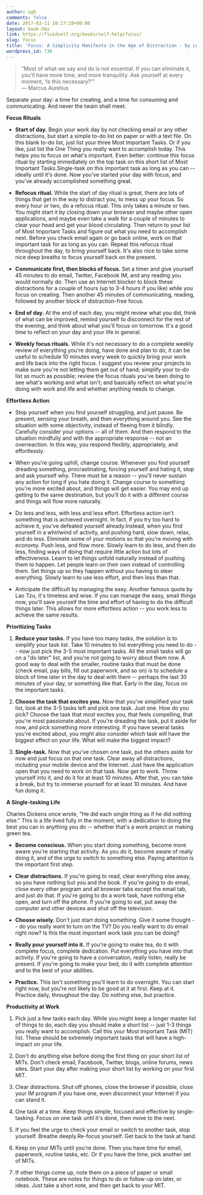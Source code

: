 ```yaml
---
author: ugh
comments: false
date: 2017-03-11 10:17:19+00:00
layout: book.hbs
link: https://fluidself.org/books/self-help/focus/
slug: focus
title: 'Focus: A Simplicity Manifesto in the Age of Distraction - by Leo Babauta'
wordpress_id: 736
---
```


> "Most of what we say and do is not essential. If you can eliminate it, you'll have more time, and more tranquility. Ask yourself at every moment, ‘Is this necessary?‘"  
> &mdash; Marcus Aurelius

Separate your day: a time for creating, and a time for consuming and communicating. And never the twain shall meet.

**Focus Rituals**

- **Start of day.** Begin your work day by not checking email or any other distractions, but start a simple to-do list on paper or with a text file. On this blank to-do list, just list your three Most Important Tasks. Or if you like, just list the One Thing you really want to accomplish today. This helps you to focus on what's important. Even better: continue this focus ritual by starting immediately on the top task on this short list of Most Important Tasks.Single-task on this important task as long as you can -- ideally until it's done. Now you've started your day with focus, and you've already accomplished something great.

- **Refocus ritual.** While the start of day ritual is great, there are lots of things that get in the way to distract you, to mess up your focus. So every hour or two, do a refocus ritual. This only takes a minute or two. You might start it by closing down your browser and maybe other open applications, and maybe even take a walk for a couple of minutes to clear your head and get your blood circulating. Then return to your list of Most Important Tasks and figure out what you need to accomplish next. Before you check email again or go back online, work on that important task for as long as you can. Repeat this refocus ritual throughout the day, to bring yourself back. It's also nice to take some nice deep breaths to focus yourself back on the present.

- **Communicate first, then blocks of focus.** Set a timer and give yourself 45 minutes to do email, Twitter, Facebook IM, and any reading you would normally do. Then use an Internet blocker to block these distractions for a couple of hours (up to 3-4 hours if you like) while you focus on creating. Then another 45 minutes of communicating, reading, followed by another block of distraction-free focus.

- **End of day.** At the end of each day, you might review what you did, think of what can be improved, remind yourself to disconnect for the rest of the evening, and think about what you'll focus on tomorrow. It's a good time to reflect on your day and your life in general.

- **Weekly focus rituals.** While it's not necessary to do a complete weekly review of everything you're doing, have done and plan to do, it can be useful to schedule 10 minutes every week to quickly bring your work and life back into the right focus. I suggest you review your projects to make sure you're not letting them get out of hand; simplify your to-do list as much as possible; review the focus rituals you've been doing to see what's working and what isn't; and basically reflect on what you're doing with work and life and whether anything needs to change.

**Effortless Action**

- Stop yourself when you find yourself struggling, and just pause. Be present, sensing your breath, and then everything around you. See the situation with some objectivity, instead of fleeing from it blindly. Carefully consider your options -- all of them. And then respond to the situation mindfully and with the appropriate response -- not an overreaction. In this way, you respond flexibly, appropriately, and effortlessly.

- When you're going uphill, change course. Whenever you find yourself dreading something, procrastinating, forcing yourself and hating it, stop and ask yourself why. There must be a reason -- you'll never sustain any action for long if you hate doing it. Change course to something you're more excited about, and things will get easier. You may end up getting to the same destination, but you'll do it with a different course and things will flow more naturally.

- Do less and less, with less and less effort. Effortless action isn't something that is achieved overnight. In fact, if you try too hard to achieve it, you've defeated yourself already.Instead, when you find yourself in a whirlwind of activity, and pushing hard, slow down, relax, and do less. Eliminate some of your motions so that you're moving with economy. Push less, and flow more. Slowly learn to do less, and then do less, finding ways of doing that require little action but lots of effectiveness. Learn to let things unfold naturally instead of pushing them to happen. Let people learn on their own instead of controlling them. Set things up so they happen without you having to steer everything. Slowly learn to use less effort, and then less than that.

- Anticipate the difficult by managing the easy. Another famous quote by Lao Tzu, it's timeless and wise. If you can manage the easy, small things now, you'll save yourself the time and effort of having to do the difficult things later. This allows for more effortless action -- you work less to achieve the same results.

**Prioritizing Tasks**

1.  **Reduce your tasks.** If you have too many tasks, the solution is to simplify your task list. Take 10 minutes to list everything you need to do -- now just pick the 3-5 most important tasks. All the small tasks will go on a "do later" list, and you're not going to worry about them now. A good way to deal with the smaller, routine tasks that must be done (check email, pay bills, fill out paperwork, and so on) is to schedule a block of time later in the day to deal with them -- perhaps the last 30 minutes of your day, or something like that. Early in the day, focus on the important tasks.

2.  **Choose the task that excites you.** Now that you've simplified your task list, look at the 3-5 tasks left and pick one task. Just one. How do you pick? Choose the task that most excites you, that feels compelling, that you're most passionate about. If you're dreading the task, put it aside for now, and pick something more interesting. If you have several tasks you're excited about, you might also consider which task will have the biggest effect on your life. What will make the biggest impact?

3.  **Single-task.** Now that you've chosen one task, put the others aside for now and just focus on that one task. Clear away all distractions, including your mobile device and the Internet. Just have the application open that you need to work on that task. Now get to work. Throw yourself into it, and do it for at least 10 minutes. After that, you can take a break, but try to immerse yourself for at least 10 minutes. And have fun doing it.

**A Single-tasking Life**

Charles Dickens once wrote, "He did each single thing as if he did nothing else." This is a life lived fully in the moment, with a dedication to doing the best you can in anything you do -- whether that's a work project or making green tea.

- **Become conscious.** When you start doing something, become more aware you're starting that activity. As you do it, become aware of really doing it, and of the urge to switch to something else. Paying attention is the important first step.

- **Clear distractions.** If you're going to read, clear everything else away, so you have nothing but you and the book. If you're going to do email, close every other program and all browser tabs except the email tab, and just do that. If you're going to do a work task, have nothing else open, and turn off the phone. If you're going to eat, put away the computer and other devices and shut off the television.

- **Choose wisely.** Don't just start doing something. Give it some thought -- do you really want to turn on the TV? Do you really want to do email right now? Is this the most important work task you can be doing?

- **Really pour yourself into it.** If you're going to make tea, do it with complete focus, complete dedication. Put everything you have into that activity. If you're going to have a conversation, really listen, really be present. If you're going to make your bed, do it with complete attention and to the best of your abilities.

- **Practice.** This isn't something you'll learn to do overnight. You can start right now, but you're not likely to be good at it at first. Keep at it. Practice daily, throughout the day. Do nothing else, but practice.

**Productivity at Work**

1.  Pick just a few tasks each day. While you might keep a longer master list of things to do, each day you should make a short list -- just 1-3 things you really want to accomplish. Call this your Most Important Task (MIT) list. These should be extremely important tasks that will have a high-impact on your life.

2.  Don't do anything else before doing the first thing on your short list of MITs. Don't check email, Facebook, Twitter, blogs, online forums, news sites. Start your day after making your short list by working on your first MIT.

3.  Clear distractions. Shut off phones, close the browser if possible, close your IM program if you have one, even disconnect your Internet if you can stand it.

4.  One task at a time. Keep things simple, focused and effective by single-tasking. Focus on one task until it's done, then move to the next.

5.  If you feel the urge to check your email or switch to another task, stop yourself. Breathe deeply.Re-focus yourself. Get back to the task at hand.

6.  Keep on your MITs until you're done. Then you have time for email, paperwork, routine tasks, etc. Or if you have the time, pick another set of MITs.

7.  If other things come up, note them on a piece of paper or small notebook. These are notes for things to do or follow-up on later, or ideas. Just take a short note, and then get back to your MIT.
